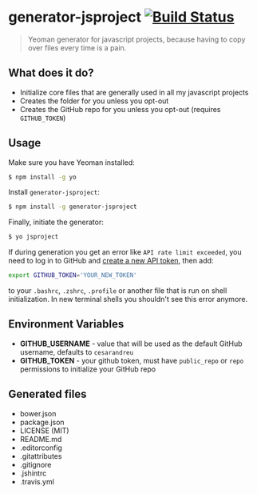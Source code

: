 # generator-jsproject [![Build Status](https://secure.travis-ci.org/cesarandreu/generator-jsproject.png?branch=master)](https://travis-ci.org/cesarandreu/generator-jsproject)

> Yeoman generator for javascript projects, because having to copy over files every time is a pain.

## What does it do?

* Initialize core files that are generally used in all my javascript projects
* Creates the folder for you unless you opt-out
* Creates the GitHub repo for you unless you opt-out (requires `GITHUB_TOKEN`)


## Usage

Make sure you have Yeoman installed:

```bash
$ npm install -g yo
```

Install `generator-jsproject`:

```bash
$ npm install -g generator-jsproject
```

Finally, initiate the generator:

```bash
$ yo jsproject
```

If during generation you get an error like `API rate limit exceeded`, you need to log in to GitHub and [create a new API token](https://github.com/settings/tokens/new), then add:
```bash
export GITHUB_TOKEN='YOUR_NEW_TOKEN'
```
to your `.bashrc`, `.zshrc`, `.profile` or another file that is run on shell initialization. In new terminal shells you shouldn't see this error anymore.

## Environment Variables

* __GITHUB_USERNAME__ - value that will be used as the default GitHub username, defaults to `cesarandreu`
* __GITHUB_TOKEN__ - your github token, must have `public_repo` or `repo` permissions to initialize your GitHub repo

## Generated files

* bower.json
* package.json
* LICENSE (MIT)
* README.md
* .editorconfig
* .gitattributes
* .gitignore
* .jshintrc
* .travis.yml
